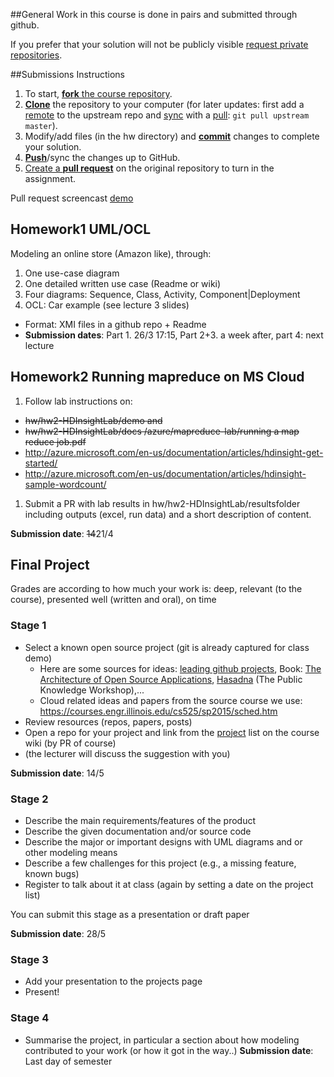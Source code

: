 ##General
Work in this course is done in pairs and submitted through github.

If you prefer that your solution will not be publicly visible [request private repositories][private-repos].


##Submissions Instructions
1. To start, [**fork** the course repository][forking].
1. [**Clone**][ref-clone] the repository to your computer (for later updates: first add a [remote][config-remote] to the upstream repo and [sync][sync-remote] with a [pull][ref-pull]:  ```git pull upstream master```).
1. Modify/add files (in the hw directory) and [**commit**][ref-commit] changes to complete your solution.
1. [**Push**][ref-push]/sync the changes up to GitHub.
1. [Create a **pull request**][pull-request] on the original repository to turn in the assignment.

Pull request screencast [demo](http://screencast-o-matic.com/watch/coe3IEeMDa)

## Homework1 UML/OCL
Modeling an online store (Amazon like), through:

1. One use-case diagram
1. One detailed written use case (Readme or wiki)
1. Four diagrams: Sequence, Class, Activity, Component|Deployment
1. OCL: Car example (see lecture 3 slides)

- Format: XMI files in a github repo + Readme
- **Submission dates**: Part 1. 26/3 17:15, Part 2+3. a week after, part 4: next lecture 

## Homework2 Running mapreduce on MS Cloud

1. Follow lab instructions on:
  - ~~hw/hw2-HDInsightLab/demo and~~ 
  - ~~hw/hw2-HDInsightLab/docs /azure/mapreduce-lab/running a map reduce job.pdf~~
  - http://azure.microsoft.com/en-us/documentation/articles/hdinsight-get-started/
  - http://azure.microsoft.com/en-us/documentation/articles/hdinsight-sample-wordcount/
1. Submit a PR with lab results in hw/hw2-HDInsightLab/resultsfolder including outputs (excel, run data) and a short description of content.

**Submission date**: ~~14~~21/4

## Final Project

Grades are according to how much your work is: deep, relevant (to the course), presented well (written and oral), on time

### Stage 1
- Select a known open source project (git is already captured for class demo)
  - Here are some sources for ideas: [leading github projects](https://github.com/showcases), Book: [The Architecture of Open Source Applications](http://www.aosabook.org/en/index.html), [Hasadna](http://www.hasadna.org.il/projects/) (The Public Knowledge Workshop),...
  - Cloud related ideas and papers from the source course we use: https://courses.engr.illinois.edu/cs525/sp2015/sched.htm 
- Review resources (repos, papers, posts)
- Open a repo for your project and link from the [project](Projects.md) list on the course wiki (by PR of course)
- (the lecturer will discuss the suggestion with you)

**Submission date**: 14/5

### Stage 2
- Describe the main requirements/features of the product
- Describe the given documentation and/or source code
- Describe the major or important designs with UML diagrams and or other modeling means
- Describe a few challenges for this project (e.g., a missing feature, known bugs)
- Register to talk about it at class (again by setting a date on the project list)

You can submit this stage as a presentation or draft paper

**Submission date**: 28/5

### Stage 3
- Add your presentation to the projects page 
- Present!

### Stage 4

- Summarise the project, in particular a section about how modeling contributed to your work (or how it got in the way..)
**Submission date**: Last day of semester


<!-- Links -->
[private-repos]: /guide/private_repos
[help-add-to-team]: https://help.github.com/articles/adding-organization-members-to-a-team
[forking]: https://guides.github.com/activities/forking/
[ref-clone]: http://gitref.org/creating/#clone
[ref-commit]: http://gitref.org/basic/#commit
[ref-push]: http://gitref.org/remotes/#push
[ref-pull]: http://gitref.org/remotes/#pull
[pull-request]: https://help.github.com/articles/creating-a-pull-request
[config-remote]: https://help.github.com/articles/configuring-a-remote-for-a-fork/
[sync-remote]: https://help.github.com/articles/syncing-a-fork/